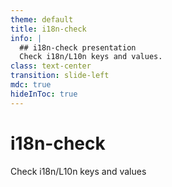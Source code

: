 ```yaml
---
theme: default
title: i18n-check
info: |
  ## i18n-check presentation
  Check i18n/L10n keys and values.
class: text-center
transition: slide-left
mdc: true
hideInToc: true
---
```


# i18n-check

<div class="pt-3">
Check i18n/L10n keys and values
</div>
